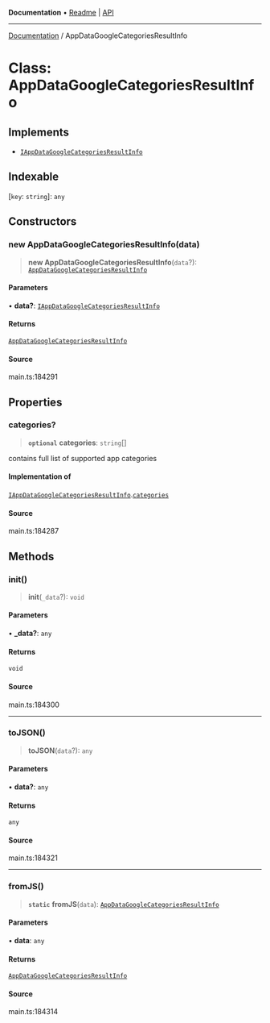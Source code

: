 **Documentation** • [Readme](../README.md) \| [API](../globals.md)

***

[Documentation](../README.md) / AppDataGoogleCategoriesResultInfo

# Class: AppDataGoogleCategoriesResultInfo

## Implements

- [`IAppDataGoogleCategoriesResultInfo`](../interfaces/IAppDataGoogleCategoriesResultInfo.md)

## Indexable

 \[`key`: `string`\]: `any`

## Constructors

### new AppDataGoogleCategoriesResultInfo(data)

> **new AppDataGoogleCategoriesResultInfo**(`data`?): [`AppDataGoogleCategoriesResultInfo`](AppDataGoogleCategoriesResultInfo.md)

#### Parameters

• **data?**: [`IAppDataGoogleCategoriesResultInfo`](../interfaces/IAppDataGoogleCategoriesResultInfo.md)

#### Returns

[`AppDataGoogleCategoriesResultInfo`](AppDataGoogleCategoriesResultInfo.md)

#### Source

main.ts:184291

## Properties

### categories?

> **`optional`** **categories**: `string`[]

contains full list of supported app categories

#### Implementation of

[`IAppDataGoogleCategoriesResultInfo`](../interfaces/IAppDataGoogleCategoriesResultInfo.md).[`categories`](../interfaces/IAppDataGoogleCategoriesResultInfo.md#categories)

#### Source

main.ts:184287

## Methods

### init()

> **init**(`_data`?): `void`

#### Parameters

• **\_data?**: `any`

#### Returns

`void`

#### Source

main.ts:184300

***

### toJSON()

> **toJSON**(`data`?): `any`

#### Parameters

• **data?**: `any`

#### Returns

`any`

#### Source

main.ts:184321

***

### fromJS()

> **`static`** **fromJS**(`data`): [`AppDataGoogleCategoriesResultInfo`](AppDataGoogleCategoriesResultInfo.md)

#### Parameters

• **data**: `any`

#### Returns

[`AppDataGoogleCategoriesResultInfo`](AppDataGoogleCategoriesResultInfo.md)

#### Source

main.ts:184314
